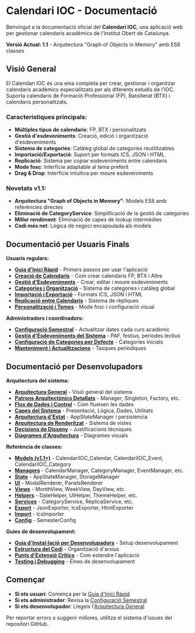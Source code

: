 # Calendari IOC - Documentació

Benvingut a la documentació oficial del **Calendari IOC**, una aplicació web per gestionar calendaris acadèmics de l'Institut Obert de Catalunya.

**Versió Actual: 1.1** - Arquitectura "Graph of Objects in Memory" amb ES6 classes

## Visió General

El Calendari IOC és una eina completa per crear, gestionar i organitzar calendaris acadèmics especialitzats per als diferents estudis de l'IOC. Suporta calendaris de Formació Professional (FP), Batxillerat (BTX) i calendaris personalitzats.

### Característiques principals:
- **Múltiples tipus de calendaris**: FP, BTX i personalitzats
- **Gestió d'esdeveniments**: Creació, edició i organització d'esdeveniments
- **Sistema de categories**: Catàleg global de categories reutilitzables
- **Importació/Exportació**: Suport per formats ICS, JSON i HTML
- **Replicació**: Sistema per copiar esdeveniments entre calendaris
- **Mode fosc**: Interfície adaptable al tema preferit
- **Drag & Drop**: Interfície intuitiva per moure esdeveniments

### Novetats v1.1:
- **Arquitectura "Graph of Objects in Memory"**: Models ES6 amb referències directes
- **Eliminació de CategoryService**: Simplificació de la gestió de categories
- **Millor rendiment**: Eliminació de capes de lookup intermèdies
- **Codi més net**: Lògica de negoci encapsulada als models

## Documentació per Usuaris Finals

**Usuaris regulars:**
- [**Guia d'Inici Ràpid**](Guia-d-Inici-Rapid) - Primers passos per usar l'aplicació
- [**Creació de Calendaris**](Creació-de-Calendaris) - Com crear calendaris FP, BTX i Altre
- [**Gestió d'Esdeveniments**](Gestió-d-Esdeveniments) - Crear, editar i moure esdeveniments
- [**Categories i Organització**](Categories-i-Organització) - Sistema de categories i catàleg global
- [**Importació i Exportació**](Importació-i-Exportació) - Formats ICS, JSON i HTML
- [**Replicació entre Calendaris**](Replicació-entre-Calendaris) - Sistema de rèpliques
- [**Personalització i Temes**](Personalització-i-Temes) - Mode fosc i configuració visual

**Administradors i coordinadors:**
- [**Configuració Semestral**](Configuració-Semestral) - Actualitzar dates cada curs acadèmic
- [**Gestió d'Esdeveniments del Sistema**](Gestió-d-Esdeveniments-del-Sistema) - PAF, festius, períodes lectius
- [**Configuració de Categories per Defecte**](Configuració-de-Categories-per-Defecte) - Categories inicials
- [**Manteniment i Actualitzacions**](Manteniment-i-Actualitzacions) - Tasques periòdiques

## Documentació per Desenvolupadors

**Arquitectura del sistema:**
- [**Arquitectura General**](Arquitectura-General) - Visió general del sistema
- [**Patrons Arquitectònics Detallats**](Patrons-Arquitectònics-Detallats) - Manager, Singleton, Factory, etc.
- [**Flux de Dades i Control**](Flux-de-Dades-i-Control) - Com flueixen les dades
- [**Capes del Sistema**](Capes-del-Sistema) - Presentació, Lògica, Dades, Utilitats
- [**Arquitectura d'Estat**](Arquitectura-d-Estat) - AppStateManager i persistència
- [**Arquitectura de Renderitzat**](Arquitectura-de-Renderitzat) - Sistema de vistes
- [**Decisions de Disseny**](Decisions-de-Disseny-i-Justificacions) - Justificacions tècniques
- [**Diagrames d'Arquitectura**](Diagrames-d-Arquitectura) - Diagrames visuals

**Referència de classes:**
- [**Models (v1.1+)**](models-Referència) - CalendariIOC_Calendar, CalendariIOC_Event, CalendariIOC_Category
- [**Managers**](managers-Referència) - CalendarManager, CategoryManager, EventManager, etc.
- [**State**](state-Referència) - AppStateManager, StorageManager
- [**UI**](ui-Referència) - ModalRenderer, PanelsRenderer
- [**Views**](views-Referència) - MonthView, WeekView, DayView, etc.
- [**Helpers**](helpers-Referència) - DateHelper, UIHelper, ThemeHelper, etc.
- [**Services**](Services-Referència) - CategoryService, ReplicaService, etc.
- [**Export**](Export-Referència) - JsonExporter, IcsExporter, HtmlExporter
- [**Import**](Import-Referència) - IcsImporter
- [**Config**](Config-Referència) - SemesterConfig

**Guies de desenvolupament:**
- [**Guia d'Instal·lació per Desenvolupadors**](Guia-d-Instal·lació-Dev) - Setup desenvolupament
- [**Estructura del Codi**](Estructura-del-Codi) - Organització d'arxius
- [**Punts d'Extensió Crítics**](Punts-d-Extensió-Crítics) - Com estendre l'aplicació
- [**Testing i Debugging**](Testing-i-Debugging) - Eines de desenvolupament

## Començar

- **Si ets usuari**: Comença per la [Guia d'Inici Ràpid](Guia-d-Inici-Rapid)
- **Si ets administrador**: Revisa la [Configuració Semestral](Configuració-Semestral)
- **Si ets desenvolupador**: Llegeix l'[Arquitectura General](Arquitectura-General)

Per reportar errors o suggerir millores, utilitza el sistema d'issues del repositori GitHub.